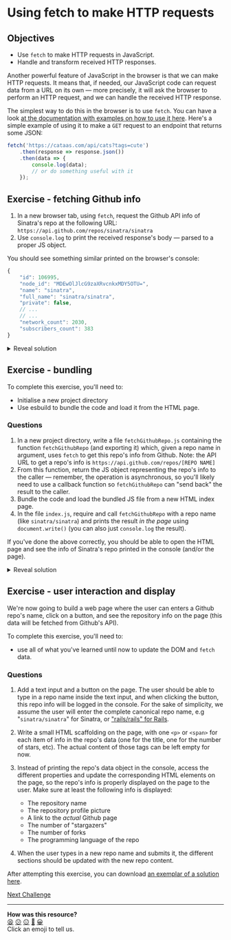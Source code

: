 # Using fetch to make HTTP requests

## Objectives

 * Use `fetch` to make HTTP requests in JavaScript.
 * Handle and transform received HTTP responses.

<!-- OMITTED -->

Another powerful feature of JavaScript in the browser is that we can make HTTP requests. It means that, if needed, our JavaScript code can request data from a URL on its own — more precisely, it will ask the browser to perform an HTTP request, and we can handle the received HTTP response.

The simplest way to do this in the browser is to use `fetch`. You can have a look [at the documentation with examples on how to use it here](https://developer.mozilla.org/en-US/docs/Web/API/Fetch_API/Using_Fetch). Here's a simple example of using it to make a `GET` request to an endpoint that returns some JSON:

```js
fetch('https://cataas.com/api/cats?tags=cute')
    .then(response => response.json())
    .then(data => {
        console.log(data);
        // or do something useful with it
    });
```

## Exercise - fetching Github info

1. In a new browser tab, using `fetch`, request the Github API info of Sinatra's repo at the following URL: `https://api.github.com/repos/sinatra/sinatra`
2. Use `console.log` to print the received response's body — parsed to a proper JS object.

You should see something similar printed on the browser's console:

```js
{
    "id": 106995,
    "node_id": "MDEwOlJlcG9zaXRvcnkxMDY5OTU=",
    "name": "sinatra",
    "full_name": "sinatra/sinatra",
    "private": false,
    // ...
    // ...
    "network_count": 2030,
    "subscribers_count": 383
}
``` 

<details>
  <summary>Reveal solution</summary>

  ```js
  fetch('https://api.github.com/repos/sinatra/sinatra')
    .then(response => response.json())
    .then(jsonData => {
        console.log(jsonData);
    });
  ```
</details>

## Exercise - bundling

To complete this exercise, you'll need to:
 * Initialise a new project directory
 * Use esbuild to bundle the code and load it from the HTML page.

### Questions

1. In a new project directory, write a file `fetchGithubRepo.js` containing the function `fetchGithubRepo` (and exporting it) which, given a repo name in argument, uses `fetch` to get this repo's info from Github. Note: the API URL to get a repo's info is `https://api.github.com/repos/[REPO NAME]`
2. From this function, return the JS object representing the repo's info to the caller — remember, the operation is asynchronous, so you'll likely need to use a callback function so `fetchGithubRepo` can "send back" the result to the caller.
3. Bundle the code and load the bundled JS file from a new HTML index page.
4. In the file `index.js`, require and call `fetchGithubRepo` with a repo name (like `sinatra/sinatra`) and prints the result *in the page* using `document.write()` (you can also just `console.log` the result).

If you've done the above correctly, you should be able to open the HTML page and see the info of Sinatra's repo printed in the console (and/or the page).

<details>
  <summary>Reveal solution</summary>

  1. Contents of `fetchGithubRepo.js`:
  ```js
  const fetchGithubRepo = (repoName, onDataFetched) => {
      fetch('https://api.github.com/repos/' + repoName)
        .then(response => response.json())
        .then(jsonData => {
            onDataFetched(jsonData);
        });
  }

  module.exports = fetchGithubRepo
  ```

  2. Contents of `index.js`:
  ```js
  const fetchGithubRepo = require('./fetchGithubRepo');

  fetchGithubRepo('sinatra/sinatra', (repoData) => {
      console.log(repoData);
      document.write(JSON.stringify(repoData));
  });
  ```

  3. Bundle with `npm run build`.
</details>

## Exercise - user interaction and display

We're now going to build a web page where the user can enters a Github repo's name, click on a button, and see the repository info on the page (this data will be fetched from Github's API).

To complete this exercise, you'll need to:
 * use all of what you've learned until now to update the DOM and `fetch` data.

### Questions

1. Add a text input and a button on the page. The user should be able to type in a repo name inside the text input, and when clicking the button, this repo info will be logged in the console. For the sake of simplicity, we assume the user will enter the complete canonical repo name, e.g "`sinatra/sinatra`" for Sinatra, or ["rails/rails" for Rails](https://api.github.com/repos/rails/rails).

2. Write a small HTML scaffolding on the page, with one `<p>` or `<span>` for each item of info in the repo's data (one for the title, one for the number of stars, etc). The actual content of those tags can be left empty for now.
3. Instead of printing the repo's data object in the console, access the different properties and update the corresponding HTML elements on the page, so the repo's info is properly displayed on the page to the user. Make sure at least the following info is displayed:
    * The repository name
    * The repository profile picture
    * A link to the *actual* Github page
    * The number of "stargazers"
    * The number of forks
    * The programming language of the repo

4. When the user types in a new repo name and submits it, the different sections should be updated with the new repo content.

After attempting this exercise, you can download [an exemplar of a solution here](./resources/fetch-github.zip).

[Next Challenge](06_single_page_apps.md)

<!-- BEGIN GENERATED SECTION DO NOT EDIT -->

---

**How was this resource?**  
[😫](https://airtable.com/shrUJ3t7KLMqVRFKR?prefill_Repository=makersacademy/javascript-web-applications&prefill_File=contents/05_using_fetch.md&prefill_Sentiment=😫) [😕](https://airtable.com/shrUJ3t7KLMqVRFKR?prefill_Repository=makersacademy/javascript-web-applications&prefill_File=contents/05_using_fetch.md&prefill_Sentiment=😕) [😐](https://airtable.com/shrUJ3t7KLMqVRFKR?prefill_Repository=makersacademy/javascript-web-applications&prefill_File=contents/05_using_fetch.md&prefill_Sentiment=😐) [🙂](https://airtable.com/shrUJ3t7KLMqVRFKR?prefill_Repository=makersacademy/javascript-web-applications&prefill_File=contents/05_using_fetch.md&prefill_Sentiment=🙂) [😀](https://airtable.com/shrUJ3t7KLMqVRFKR?prefill_Repository=makersacademy/javascript-web-applications&prefill_File=contents/05_using_fetch.md&prefill_Sentiment=😀)  
Click an emoji to tell us.

<!-- END GENERATED SECTION DO NOT EDIT -->
